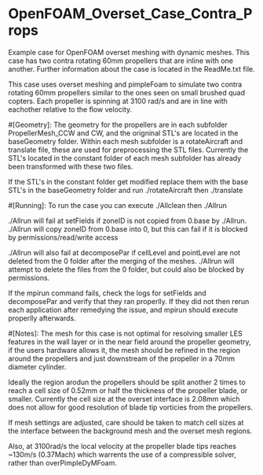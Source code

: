 # OpenFOAM_Overset_Case_Contra_Props
 Example case for OpenFOAM overset meshing with dynamic meshes. This case has two contra rotating 60mm propellers that are inline with one another. Further information about the case is located in the ReadMe.txt file.

This case uses overset meshing and pimpleFoam to simulate two contra rotating 60mm propellers similar to the ones seen on small brushed quad copters.
Each propeller is spinning at 3100 rad/s and are in line with eachother relative to the flow velocity.

#[Geometry]:
The geometry for the propellers are in each subfolder PropellerMesh_CCW and CW, and the origninal STL's are located in the baseGeometry folder.
Within each mesh subfolder is a rotateAircraft and translate file, these are used for preprocessing the STL files. Currently the STL's located
in the constant folder of each mesh subfolder has already been transformed with these two files. 

If the STL's in the constant folder get modified
replace them with the base STL's in the baseGeometry folder and run ./rotateAircraft then ./translate

#[Running]:
To run the case you can execute ./Allclean then ./Allrun

./Allrun will fail at setFields if zoneID is not copied from 0.base by ./Allrun. ./Allrun will copy zoneID from 0.base into 0, but this can fail if 
it is blocked by permissions/read/write access

./Allrun will also fail at decomposePar if cellLevel and pointLevel are not deleted from the 0 folder after the merging of the meshes. ./Allrun will attempt
to delete the files from the 0 folder, but could also be blocked by permissions.

If the mpirun command fails, check the logs for setFields and decomposePar and verify that they ran properlly. If they did not then rerun each application after
remedying the issue, and mpirun should execute properlly afterwards.


#[Notes]: The mesh for this case is not optimal for resolving smaller LES features in the wall layer or in the near field around the propeller geometry, if the users
hardware allows it, the mesh should be refined in the region around the propellers and just downstream of the propeller in a 70mm diameter cylinder. 

Ideally the region arodun the propellers should be split another 2 times to reach a cell size of 0.52mm or half the thickness of the propeller blade, or smaller.
Currently the cell size at the overset interface is 2.08mm which does not allow for good resolution of blade tip vorticies from the propellers.

If mesh settings are adjusted, care should be taken to match cell sizes at the interface between the background mesh and the overset mesh regions.

Also, at 3100rad/s the local velocity at the propeller blade tips reaches ~130m/s (0.37Mach) which warrents the use of a compressible solver, rather than
overPimpleDyMFoam.
